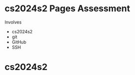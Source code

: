 cs2024s2 Pages Assessment
=====================

Involves
 * cs2024s2
 * git
 * GitHub
 * SSH

# cs2024s2
